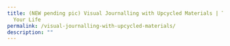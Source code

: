 ```yaml
---
title: (NEW pending pic) Visual Journalling with Upcycled Materials | Time of
  Your Life
permalink: /visual-journalling-with-upcycled-materials/
description: ""
---
```

<!-- 
**The sky is the limit when it comes to journalling! Learn about the benefits of visual journalling and create meaningful pages in your journal using upcycled materials.**

**Date:** 20 July, 2:00 – 4:30 pm <br>
**Admission:** Free (registration required)
**Venue:** Serangoon Public Library, Programme Zone <br>
**Organiser:** National Library Board

You do not need a large collection of fancy art supplies to do visual journalling. In fact, you can create meaningful pages in your journal using upcycled materials.  

In this hands-on session, you will learn about the benefits of visual journalling and practice some basic techniques. Discover your own unique journalling style!  

This programme is suitable for those aged 50 and above.

<a href="www.eventbrite.sg/e/visual-journalling-with-upcycled-materials-time-of-your-life-tickets-638617360717?aff=oddtdtcreator" target="_blank" class="btn-link">
	<img src="/images/more-info-btn.png">
</a>

<style>
	.btn-link {
		display: inline-block;
	}
	a.btn-link[target="_blank"]:after {
	display: none;
}
	.btn-link > img {
		width: 100%;
	}
</style>

-->